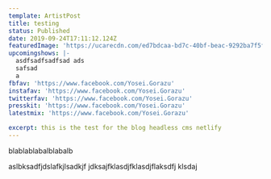 ```yaml
---
template: ArtistPost
title: testing
status: Published
date: 2019-09-24T17:11:12.124Z
featuredImage: 'https://ucarecdn.com/ed7bdcaa-bd7c-40bf-beac-9292ba7f5f1d/'
upcomingshows: |-
  asdfsadfsadfsad ads 
  safsad
  a
fbfav: 'https://www.facebook.com/Yosei.Gorazu'
instafav: 'https://www.facebook.com/Yosei.Gorazu'
twitterfav: 'https://www.facebook.com/Yosei.Gorazu'
presskit: 'https://www.facebook.com/Yosei.Gorazu'
latestmix: 'https://www.facebook.com/Yosei.Gorazu'

excerpt: this is the test for the blog headless cms netlify
---
```

blablablabalblabalb



aslbksadfjdslafkjlsadkjf jdksajfklasdjfklasdjflaksdfj klsdaj
